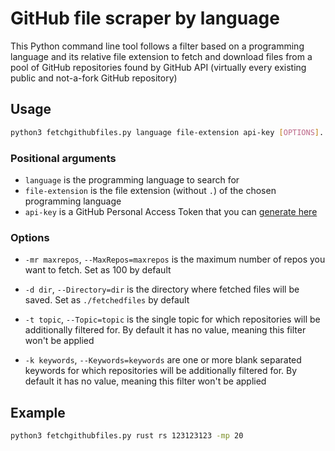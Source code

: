 # GitHub file scraper by language

This Python command line tool follows a filter based on a programming language and its relative file extension to fetch and download files from a pool of GitHub repositories found by GitHub API (virtually every existing public and not-a-fork GitHub repository)

## Usage

```bash
python3 fetchgithubfiles.py language file-extension api-key [OPTIONS]...
```

### Positional arguments

- `language` is the programming language to search for
- `file-extension` is the file extension (without `.`) of the chosen programming language
- `api-key` is a GitHub Personal Access Token that you can [generate here](https://github.com/settings/tokens)

### Options

- `-mr maxrepos`, `--MaxRepos=maxrepos` is the maximum number of repos you want to fetch. Set as 100 by default

- `-d dir`, `--Directory=dir` is the directory where fetched files will be saved. Set as `./fetchedfiles` by default

- `-t topic`, `--Topic=topic` is the single topic for which repositories will be additionally filtered for. By default it has no value, meaning this filter won't be applied

- `-k keywords`, `--Keywords=keywords` are one or more blank separated keywords for which repositories will be additionally filtered for. By default it has no value, meaning this filter won't be applied 

## Example

```bash
python3 fetchgithubfiles.py rust rs 123123123 -mp 20
```
